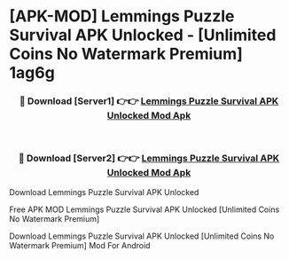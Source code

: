 # [APK-MOD] Lemmings  Puzzle Survival APK Unlocked - [Unlimited Coins No Watermark Premium] 1ag6g



<div align="center">
<h3>🔴 Download [Server1] 👉👉 <a href="https://momento.my/?title=Lemmings__Puzzle_Survival_APK_Unlocked">Lemmings  Puzzle Survival APK Unlocked Mod Apk</a></h3><br>

<h3>🔴 Download [Server2] 👉👉 <a href="https://momento.my/?title=Lemmings__Puzzle_Survival_APK_Unlocked">Lemmings  Puzzle Survival APK Unlocked Mod Apk</a></h3>
</div>



Download Lemmings  Puzzle Survival APK Unlocked 

Free APK MOD Lemmings  Puzzle Survival APK Unlocked [Unlimited Coins No Watermark Premium]

Download Lemmings  Puzzle Survival APK Unlocked [Unlimited Coins No Watermark Premium] Mod For Android
